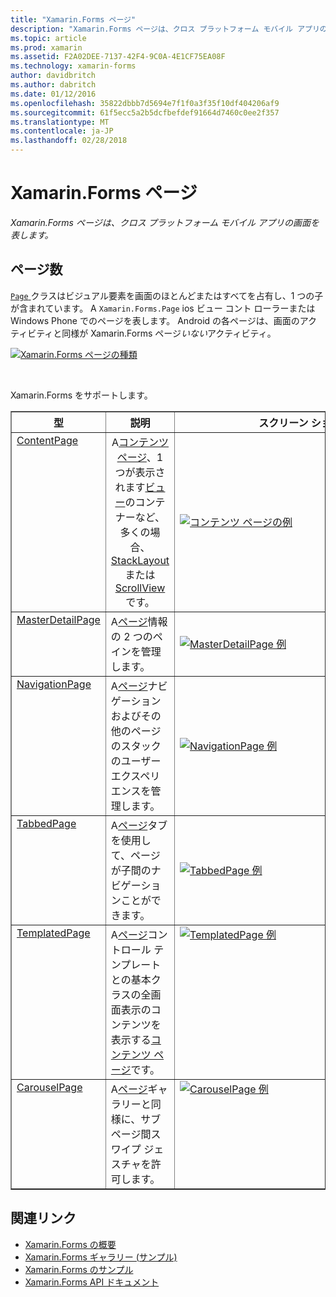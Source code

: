 ```yaml
---
title: "Xamarin.Forms ページ"
description: "Xamarin.Forms ページは、クロス プラットフォーム モバイル アプリの画面を表します。"
ms.topic: article
ms.prod: xamarin
ms.assetid: F2A02DEE-7137-42F4-9C0A-4E1CF75EA08F
ms.technology: xamarin-forms
author: davidbritch
ms.author: dabritch
ms.date: 01/12/2016
ms.openlocfilehash: 35822dbbb7d5694e7f1f0a3f35f10df404206af9
ms.sourcegitcommit: 61f5ecc5a2b5dcfbefdef91664d7460c0ee2f357
ms.translationtype: MT
ms.contentlocale: ja-JP
ms.lasthandoff: 02/28/2018
---
```

# <a name="xamarinforms-pages"></a>Xamarin.Forms ページ

_Xamarin.Forms ページは、クロス プラットフォーム モバイル アプリの画面を表します。_

<style>.tableimg { max-width: none !important;}</style>

## <a name="pages"></a>ページ数

[ `Page` ](http://iosapi.xamarin.com/?link=T%3aXamarin.Forms.Page)クラスはビジュアル要素を画面のほとんどまたはすべてを占有し、1 つの子が含まれています。 A `Xamarin.Forms.Page` ios ビュー コント ローラーまたは Windows Phone でのページを表します。 Android の各ページは、画面のアクティビティと同様が Xamarin.Forms ページ*いない*アクティビティ。

 [ ![](pages-images/pages-sml.png "Xamarin.Forms ページの種類")](pages-images/pages.png "Xamarin.Forms ページの種類")

<br clear="all" />

Xamarin.Forms をサポートします。

<table align="center" border="1" cellpadding="1" cellspacing="1">
  <tr>
  <thead>
    <th>
      <strong>型</strong>
    </th>
    <th>
      <strong>説明</strong>
    </th>
    <th style="min-width:400px">
      <strong>スクリーン ショット</strong>
    </th>
  </thead></tr>
  <tbody>
  <tr>
    <td valign="top">
      <a href="https://developer.xamarin.com/api/type/Xamarin.Forms.ContentPage/">ContentPage</a>
    </td>
    <td align="center" valign="top">
A<a href="https://developer.xamarin.com/api/type/Xamarin.Forms.ContentPage/">コンテンツ ページ</a>、1 つが表示されます<a href="https://developer.xamarin.com/api/type/Xamarin.Forms.View/">ビュー</a>のコンテナーなど、多くの場合、 <a href="https://developer.xamarin.com/api/type/Xamarin.Forms.StackLayout/">StackLayout</a>または<a href="https://developer.xamarin.com/api/type/Xamarin.Forms.ScrollView/">ScrollView</a>です。
    </td>
    <td>
    <a href="https://github.com/xamarin/xamarin-forms-samples/blob/master/FormsGallery/FormsGallery/FormsGallery/ContentPageDemoPage.cs"><img src="pages-images/ContentPage.png" title="コンテンツ ページの例" class="tableimg">
    </a></td>
  </tr><tr>
    <td valign="top">
      <a href="https://developer.xamarin.com/api/type/Xamarin.Forms.MasterDetailPage/">MasterDetailPage</a>
    </td>
    <td valign="top">
A<a href="https://developer.xamarin.com/api/type/Xamarin.Forms.Page/">ページ</a>情報の 2 つのペインを管理します。
    </td>
    <td>
    <a href="https://github.com/xamarin/xamarin-forms-samples/blob/master/FormsGallery/FormsGallery/FormsGallery/MasterDetailPageDemoPage.cs"><img src="pages-images/MasterDetailPage.png" title="MasterDetailPage 例" class="tableimg">
    </a></td>
  </tr>
  <tr>
    <td valign="top">
      <a href="https://developer.xamarin.com/api/type/Xamarin.Forms.NavigationPage/">NavigationPage</a>
    </td>
    <td valign="top">
A<a href="https://developer.xamarin.com/api/type/Xamarin.Forms.Page/">ページ</a>ナビゲーションおよびその他のページのスタックのユーザー エクスペリエンスを管理します。  
    </td>
    <td>
    <a href="https://github.com/xamarin/xamarin-forms-samples/blob/master/FormsGallery/FormsGallery/FormsGallery/NavigationPageDemoPage.cs"><img src="pages-images/NavigationPage.png" title="NavigationPage 例" class="tableimg">
    </a></td>
  </tr>
  <tr>
    <td valign="top">
      <a href="https://developer.xamarin.com/api/type/Xamarin.Forms.TabbedPage/">TabbedPage</a>
    </td>
    <td valign="top">
A<a href="https://developer.xamarin.com/api/type/Xamarin.Forms.Page/">ページ</a>タブを使用して、ページが子間のナビゲーションことができます。
    </td>
    <td>
    <a href="https://github.com/xamarin/xamarin-forms-samples/blob/master/FormsGallery/FormsGallery/FormsGallery/TabbedPageDemoPage.cs"><img src="pages-images/TabbedPage.png" title="TabbedPage 例" class="tableimg">
    </a></td>
  </tr>
  <tr>
    <td valign="top">
      <a href="https://developer.xamarin.com/api/type/Xamarin.Forms.TemplatedPage/">TemplatedPage</a>
    </td>
    <td valign="top">
A<a href="https://developer.xamarin.com/api/type/Xamarin.Forms.Page/">ページ</a>コントロール テンプレートとの基本クラスの全画面表示のコンテンツを表示する<a href="https://developer.xamarin.com/api/type/Xamarin.Forms.ContentPage/">コンテンツ ページ</a>です。
    </td>
    <td valign="top">
    <a href="https://github.com/xamarin/xamarin-forms-samples/tree/master/Templates/ControlTemplates/"><img src="pages-images/TemplatedPage.png" title="TemplatedPage 例" class="tableimg">
    </a></td>
  </tr>
  <tr>
    <td valign="top">
      <a href="https://developer.xamarin.com/api/type/Xamarin.Forms.CarouselPage/">CarouselPage</a>
    </td>
    <td valign="top">
A<a href="https://developer.xamarin.com/api/type/Xamarin.Forms.Page/">ページ</a>ギャラリーと同様に、サブページ間スワイプ ジェスチャを許可します。
    </td>
    <td valign="top">
    <a href="https://github.com/xamarin/xamarin-forms-samples/blob/master/FormsGallery/FormsGallery/FormsGallery/CarouselPageDemoPage.cs"><img src="pages-images/CarouselPage.png" title="CarouselPage 例" class="tableimg">
    </a></td>
  </tr>
  </tbody>
</table>



## <a name="related-links"></a>関連リンク

- [Xamarin.Forms の概要](~/xamarin-forms/get-started/introduction-to-xamarin-forms.md)
- [Xamarin.Forms ギャラリー (サンプル)](https://developer.xamarin.com/samples/FormsGallery/)
- [Xamarin.Forms のサンプル](https://developer.xamarin.com/samples/tag/Xamarin.Forms/)
- [Xamarin.Forms API ドキュメント](http://iosapi.xamarin.com/?link=N%3aXamarin.Forms)
